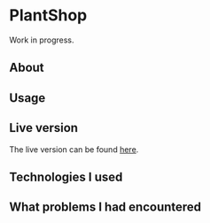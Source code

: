 # PlantShop
Work in progress.
## About

## Usage

## Live version

The live version can be found [here]('').

## Technologies I used

## What problems I had encountered
